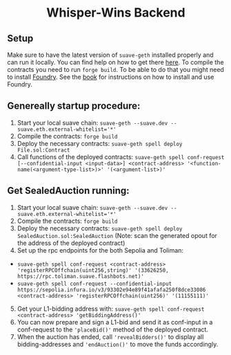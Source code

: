 # <h1 align="center"> Whisper-Wins Backend </h1>
## Setup
Make sure to have the latest version of ```suave-geth``` installed properly and can run it locally. You can find help on how to get there [here](https://suave-alpha.flashbots.net/tutorials/run-suave).
To compile the contracts you need to run ```forge build```. To be able to do that you might need to install [Foundry](https://getfoundry.sh). See the [book](https://book.getfoundry.sh/getting-started/installation.html) for instructions on how to install and use Foundry.

## Genereally startup procedure:
1. Start your local suave chain: ```suave-geth --suave.dev --suave.eth.external-whitelist='*'```
2. Compile the contracts: ```forge build```
3. Deploy the necessary contracts: ```suave-geth spell deploy File.sol:Contract```
4. Call functions of the deployed contracts: ```suave-geth spell conf-request [--confidential-input <input-data>] <contract-address> '<function-name(<argument-type-list>)>' '(<argument-list>)'```

## Get SealedAuction running:
1. Start your local suave chain: ```suave-geth --suave.dev --suave.eth.external-whitelist='*'```
2. Compile the contracts: ```forge build```
3. Deploy the necessary contracts: ```suave-geth spell deploy SealedAuction.sol:SealedAuction``` (Note: scan the generated opout for the address of the deployed contract)
4. Set up the rpc endpoints for the both Sepolia and Toliman: 
- ```suave-geth spell conf-request <contract-address> 'registerRPCOffchain(uint256,string)' '(33626250, https://rpc.toliman.suave.flashbots.net)'```
- ```suave-geth spell conf-request --confidential-input https://sepolia.infura.io/v3/93302e94e89f41afafa250f8dce33086 <contract-address> 'registerRPCOffchain(uint256)' '(11155111)'```
5. Get your L1-bidding address with: ```suave-geth spell conf-request <contract-address> 'getBiddingAddress()'```
6. You can now prepare and sign a L1-bid and send it as conf-input in a conf-request to the ```'placeBid()'``` method of the deployed contract.
7. When the auction has ended, call ```'revealBidders()'``` to display all bidding-addresses and ```'endAuction()'``` to move the funds accordingly.
